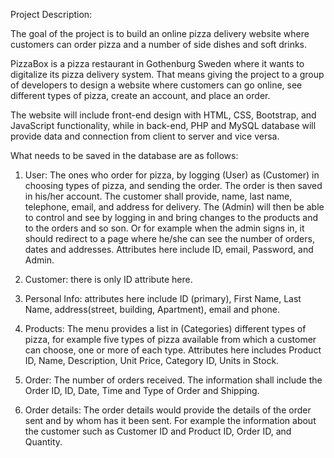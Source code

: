 Project Description: 

The goal of the project is to build an online pizza delivery website where customers can order pizza and a number of side dishes and soft drinks. 

PizzaBox is a pizza restaurant in Gothenburg Sweden where it wants to digitalize its pizza delivery system. That means giving the project to a group of developers to design a website where customers can go online, see different types of pizza, create an account, and place an order. 

The website will include front-end design with HTML, CSS, Bootstrap, and JavaScript functionality, while in back-end, PHP and MySQL database will provide data and connection from client to server and vice versa. 


What needs to be saved in the database are as follows:

1. User: 
The ones who order for pizza, by logging (User) as (Customer)  in choosing types of pizza, and sending the order. The order is then saved in his/her account. The customer shall provide, name, last name, telephone, email, and address for delivery. The (Admin) will then be able to control and see by logging in and bring changes to the products and to the orders and so son. Or for example when the admin signs in, it should redirect to a page where he/she can see the number of orders, dates and addresses. Attributes here include ID, email, Password, and Admin. 


2. Customer: there is only ID attribute here.

3. Personal Info: attributes here include ID (primary), First Name, Last Name, address(street, building, Apartment), email and phone. 

4. Products:
The menu provides a list in (Categories) different types of pizza, for example five types of pizza available from which a customer can choose, one or more of each type. Attributes here includes Product ID, Name, Description, Unit Price, Category ID, Units in Stock.

5. Order:
The number of orders received. The information shall include the Order ID, ID, Date, Time and Type of Order and Shipping. 

6. Order details:
The order details would provide the details of the order sent and by whom has it been sent. For example the information about the customer such as Customer ID and Product ID, Order ID, and Quantity.




